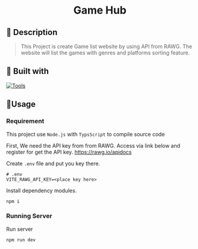 <h1 align="center">Game Hub</h1>

## 📖 Description
> This Project is create Game list website by using API from RAWG. The website will list the games with genres and platforms sorting feature.

## 🧰 Built with
[![Tools](https://skillicons.dev/icons?i=nodejs,ts,react)](https://skillicons.dev)

## 📝Usage
### Requirement
This project use `Node.js` with `TypsScript` to compile source code

First, We need the API key from from RAWG. Access via link below and register for get the API key.
https://rawg.io/apidocs

Create `.env` file and put you key there.
```env
# .env
VITE_RAWG_API_KEY=<place key here>
```

Install dependency modules.
```shell
npm i
```

### Running Server
Run server
```shell
npm run dev
```
